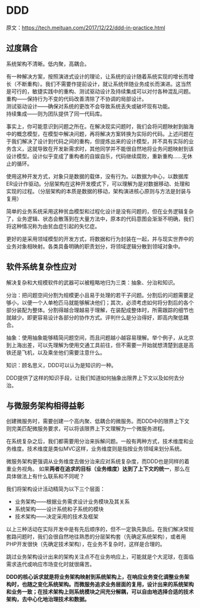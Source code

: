 # DDD
原文：https://tech.meituan.com/2017/12/22/ddd-in-practice.html

## 过度耦合
系统架构不清晰。低内聚，高耦合。

有一种解决方案，按照演进式设计的理论，让系统的设计随着系统实现的增长而增长（不断重构）。我们不需要作提前设计，就让系统伴随业务成长而演进。这当然是可行的，敏捷实践中的重构、测试驱动设计及持续集成可以对付各种混乱问题。
重构——保持行为不变的代码改善清除了不协调的局部设计。  
测试驱动设计——确保对系统的更改不会导致系统丢失或破坏现有功能。  
持续集成——则为团队提供了同一代码库。

事实上，你可能意识到问题之所在。在解决现实问题时，我们会将问题映射到脑海中的概念模型，在模型中解决问题，再将解决方案转换为实际的代码。上述问题在于我们解决了设计到代码之间的重构，但提炼出来的设计模型，并不具有实际的业务含义，这就导致在开发新需求时，其他同学并不能很自然地将业务问题映射到该设计模型。设计似乎变成了重构者的自娱自乐，代码继续腐败，重新重构……无休止的循环。

使用这种开发方式，对象只是数据的载体，没有行为。以数据为中心，以数据库ER设计作驱动。分层架构在这种开发模式下，可以理解为是对数据移动、处理和实现的过程。（分层架构的本质是数据的移动，架构演进核心原则与方法是封装与复用）

简单的业务系统采用这种贫血模型和过程化设计是没有问题的，但在业务逻辑复杂了，业务逻辑、状态会散落到在大量方法中，原本的代码意图会渐渐不明确，我们将这种情况称为由贫血症引起的失忆症。

更好的是采用领域模型的开发方式，将数据和行为封装在一起，并与现实世界中的业务对象相映射。各类具备明确的职责划分，将领域逻辑分散到领域对象中。

## 软件系统复杂性应对
解决复杂和大规模软件的武器可以被粗略地归为三类：抽象、分治和知识。

分治：把问题空间分割为规模更小且易于处理的若干子问题。分割后的问题需要足够小，以便一个人单枪匹马就能够解决他们；其次，必须考虑如何将分割后的各个部分装配为整体。分割得越合理越易于理解，在装配成整体时，所需跟踪的细节也就越少。即更容易设计各部分的协作方式。评判什么是分治得好，即高内聚低耦合。

抽象：使用抽象能够精简问题空间，而且问题越小越容易理解。举个例子，从北京到上海出差，可以先理解为使用交通工具前往，但不需要一开始就想清楚到底是高铁还是飞机，以及乘坐他们需要注意什么。

知识：顾名思义，DDD可以认为是知识的一种。

DDD提供了这样的知识手段，让我们知道如何抽象出限界上下文以及如何去分治。

## 与微服务架构相得益彰
创建微服务时，需要创建一个高内聚、低耦合的微服务。而DDD中的限界上下文则完美匹配微服务要求，可以将该限界上下文理解为一个微服务进程。

在系统复杂之后，我们都需要用分治来拆解问题。一般有两种方式，技术维度和业务维度。技术维度是类似MVC这样，业务维度则是指按业务领域来划分系统。

微服务架构更强调从业务维度去做分治来应对系统复杂度，而DDD也是同样的着重业务视角。 如果**两者在追求的目标（业务维度）达到了上下文的统一**，那么在具体做法上有什么联系和不同呢？

我们将架构设计活动精简为以下三个层面：
- 业务架构——根据业务需求设计业务模块及其关系
- 系统架构——设计系统和子系统的模块
- 技术架构——决定采用的技术及框架

以上三种活动在实际开发中是有先后顺序的，但不一定孰先孰后。在我们解决常规套路问题时，我们会很自然地往熟悉的分层架构套（先确定系统架构），或者用PHP开发很快（先确定技术架构），在业务不复杂时，这样是合理的。

跳过业务架构设计出来的架构关注点不在业务响应上，可能就是个大泥球，在面临需求迭代或响应市场变化时就很痛苦。

**DDD的核心诉求就是将业务架构映射到系统架构上，在响应业务变化调整业务架构时，也随之变化系统架构。而微服务追求业务层面的复用，设计出来的系统架构和业务一致；在技术架构上则系统模块之间充分解耦，可以自由地选择合适的技术架构，去中心化地治理技术和数据。**
